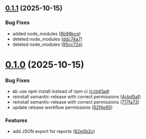 ## [0.1.1](https://github.com/mohammad-ahmadi-r/fastapi-jenkins/compare/v0.1.0...v0.1.1) (2025-10-15)


### Bug Fixes

* added node_modules ([8b98bce](https://github.com/mohammad-ahmadi-r/fastapi-jenkins/commit/8b98bcee5002018a3998ffcafe2f03aafb7b8de4))
* deleted node_modules ([ddc74a7](https://github.com/mohammad-ahmadi-r/fastapi-jenkins/commit/ddc74a7d726ca1ed21068cebc810aa727ff00d65))
* deleted node_modules ([95cc72e](https://github.com/mohammad-ahmadi-r/fastapi-jenkins/commit/95cc72e92f60aed2d799297f70009a1c08a55c7d))

# [0.1.0](https://github.com/mohammad-ahmadi-r/fastapi-jenkins/compare/v0.0.0...v0.1.0) (2025-10-15)


### Bug Fixes

* **ci:** use npm install instead of npm ci ([ccb41ad](https://github.com/mohammad-ahmadi-r/fastapi-jenkins/commit/ccb41ade74918deecc92d1900864a4568cfb8d82))
* reinstall semantic-release with correct permissions ([4cbd5af](https://github.com/mohammad-ahmadi-r/fastapi-jenkins/commit/4cbd5aff9c0a242f84ee0e56f0967300fff45fe2))
* reinstall semantic-release with correct permissions ([717fa73](https://github.com/mohammad-ahmadi-r/fastapi-jenkins/commit/717fa730ef0f166f6e6dc0c2b84128141b0b99c3))
* update release workflow permissions ([62f4e95](https://github.com/mohammad-ahmadi-r/fastapi-jenkins/commit/62f4e95b9721fcf58839dcf65414e8f6b1d743bc))


### Features

* add JSON export for reports ([82e0b2c](https://github.com/mohammad-ahmadi-r/fastapi-jenkins/commit/82e0b2ceb4b6186a1a92752f75cb45b21ec34292))
